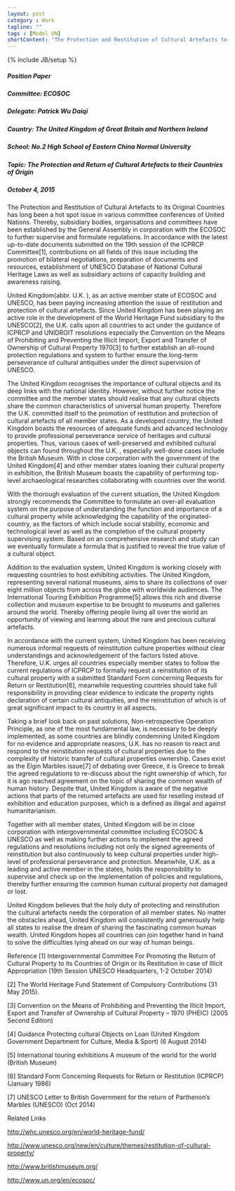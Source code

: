 ```yaml
---
layout: post
category : Work
tagline: ""
tags : [Model UN]
shortContent: "The Protection and Restitution of Cultural Artefacts to its Original Countries has long been a hot spot issue in various committee conferences of United Nations."
---
```

{% include JB/setup %}

##### Position Paper

##### Committee: ECOSOC

##### Delegate: Patrick Wu Daiqi

##### Country: The United Kingdom of Great Britain and Northern Ireland

##### School: No.2 High School of Eastern China Normal University

##### Topic: The Protection and Return of Cultural Artefacts to their Countries of Origin

##### October 4, 2015


The Protection and Restitution of Cultural Artefacts to its Original Countries has long been a hot spot issue in various committee conferences of United Nations. Thereby, subsidiary bodies, organisations and committees have been established by the General Assembly in corporation with the ECOSOC to further supervise and formulate regulations. In accordance with the latest up-to-date documents submitted on the 19th session of the ICPRCP Committee[1], contributions on all fields of this issue including the promotion of bilateral negotiations, preparation of documents and resources, establishment of UNESCO Database of National Cultural Heritage Laws as well as subsidiary actions of capacity building and awareness raising. 

United Kingdom(abbr. U.K. ), as an active member state of ECOSOC and UNESCO, has been paying increasing attention the issue of restitution and protection of cultural artefacts. Since United Kingdom has been playing an active role in the development of the World Heritage Fund subsidiary to the UNESCO[2], the U.K. calls upon all countries to act under the  guidance of ICPRCP and UNIDROIT resolutions especially the Convention on the Means of Prohibiting and Preventing the Illicit Import, Export and Transfer of Ownership of Cultural Property 1970[3] to further establish an all-round protection regulations and system to further ensure the long-term perseverance of cultural antiquities under the direct supervision of UNESCO.

The United Kingdom recognises the importance of cultural objects and its deep links with the national identity. However, without further notice the committee and the member states should realise that any cultural objects share the common characteristics of universal human property.  Therefore the U.K. committed itself to the promotion of restitution and protection of cultural artefacts of all member states. As a developed country, the United Kingdom boasts the resources of adequate funds and advanced technology to provide professional perseverance service of heritages and cultural properties. Thus, various cases of well-preserved and exhibited cultural objects can found throughout the U.K. , especially well-done cases include the British Museum. With in close corporation with the government of the United Kingdom[4] and other member states loaning their cultural property in exhibition, the British Museum boasts the capability of performing top-level archaeological researches collaborating with countries over the world. 

With the thorough evaluation of the current situation, the United Kingdom strongly recommends the Committee to formulate an over-all evaluation system on the purpose of understanding the function and importance of a cultural property while acknowledging the capability of the originated-country, as the factors of which include social stability, economic and technological level as well as the completion of the cultural property supervising system. Based on an comprehensive research and study can we eventually formulate a formula that is justified to reveal the true value of a cultural object.

Addition to the evaluation system, United Kingdom is working closely with requesting countries to host exhibiting activities. The United Kingdom, representing several national museums, aims to share its collections of over eight million objects from across the globe with worldwide audiences. The International Touring Exhibition Programme[5] allows this rich and diverse collection and museum expertise to be brought to museums and galleries around the world. Thereby  offering people living all over the world an opportunity of viewing and learning about the rare and precious cultural artefacts.

In accordance with the current system, United Kingdom has been receiving numerous informal requests of reinstitution culture properties without clear understandings and acknowledgement of the factors listed above. Therefore, U.K. urges all countries especially member states to follow the current regulations of ICPRCP to formally request a reinstitution of its cultural property with a submitted Standard Form concerning Requests for Return or Restitution[6], meanwhile requesting countries should take full responsibility in providing clear evidence to indicate the property rights declaration of certain cultural  antiquities, and the reinstitution of which is of great significant impact to its country in all aspects.

Taking a brief look back on past solutions, Non-retrospective Operation Principle, as one of the most fundamental law, is necessary to be deeply implemented, as some countries are blindly condemning United Kingdom for no evidence and appropriate reasons, U.K. has no reason to react and respond to the reinstitution requests of cultural properties due to the complexity of historic transfer of cultural properties ownership. Cases exist as the Elgin Marbles issue[7] of debating over Greece, it is Greece to break the agreed regulations to re-discuss about the right ownership of which, for it is ago reached agreement on the topic of sharing the common wealth of human history. Despite that, United Kingdom is aware of the negative actions that parts of the returned artefacts are used for reselling instead of exhibition and education purposes, which is a defined as illegal and against humanitarianism.

Together with all member states, United Kingdom will be in close corporation with intergovernmental committee including ECOSOC & UNESCO as well as making further actions to implement the agreed regulations and resolutions including not only the signed agreements of reinstitution but also continuously to keep cultural properties under high-level of professional perseverance and protection. Meanwhile, U.K. as a leading and active member in the states, holds the responsibility to supervise and check up on the implementation of policies and regulations, thereby further ensuring the common human cultural property not damaged or lost. 

United Kingdom believes that the holy duty of protecting and reinstitution the cultural artefacts needs the corporation of all member states. No matter the obstacles ahead, United Kingdom will consistently and generously help all states to realise the dream of sharing the fascinating common human wealth. United Kingdom hopes all countries can join together hand in hand to solve the difficulties lying ahead on our way of human beings.



Reference
[1] Intergovernmental Committee For Promoting the Return of Cultural Property to its Countries of Origin or its Restitution in case of Illicit Appropriation (19th Session UNESCO Headquarters, 1-2 October 2014)

[2] The World Heritage Fund Statement of Compulsory Contributions (31 May 2015).

[3] Convention on the Means of Prohibiting and Preventing the Illicit Import, Export and Transfer of Ownership of Cultural Property – 1970 (PHEIC) (2005 Second Edition)

[4] Guidance Protecting cultural Objects on Loan (United Kingdom Government Department for Culture, Media & Sport) (6 August 2014)

[5] International touring exhibitions A museum of the world for the world (British Museum) 

[6] Standard Form Concerning Requests for Return or Restitution (ICPRCP) (January 1986)

[7] UNESCO Letter to British Government for the return of Parthenon’s Marbles (UNESCO) (Oct 2014)



Related Links

http://whc.unesco.org/en/world-heritage-fund/

http://www.unesco.org/new/en/culture/themes/restitution-of-cultural-property/

http://www.britishmuseum.org/

http://www.un.org/en/ecosoc/








